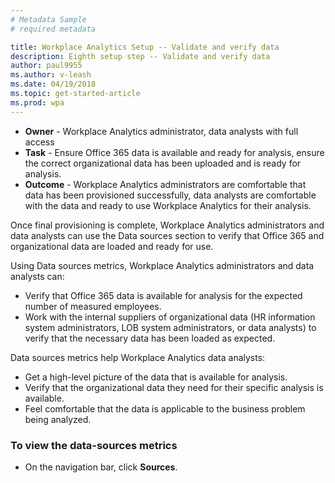 ```yaml
---
# Metadata Sample
# required metadata

title: Workplace Analytics Setup -- Validate and verify data
description: Eighth setup step -- Validate and verify data
author: paul9955
ms.author: v-leash
ms.date: 04/19/2018
ms.topic: get-started-article
ms.prod: wpa
---
```


* **Owner** - Workplace Analytics administrator, data analysts with full access
* **Task** - Ensure Office 365 data is available and ready for analysis, ensure the correct organizational data has been uploaded and is ready for analysis.
* **Outcome** - Workplace Analytics administrators are comfortable that data has been provisioned successfully, data analysts are comfortable with the data and ready to use Workplace Analytics for their analysis.

Once final provisioning is complete, Workplace Analytics administrators and data analysts can use the Data sources section to verify that Office 365 and organizational data are loaded and ready for use.

Using Data sources metrics, Workplace Analytics administrators and data analysts can:
* Verify that Office 365 data is available for analysis for the expected number of measured employees.
* Work with the internal suppliers of organizational data (HR information system administrators, LOB system administrators, or data analysts) to verify that the necessary data has been loaded as expected.

Data sources metrics help Workplace Analytics data analysts:
* Get a high-level picture of the data that is available for analysis.
* Verify that the organizational data they need for their specific analysis is available.
* Feel comfortable that the data is applicable to the business problem being analyzed.

### To view the data-sources metrics

* On the navigation bar, click **Sources**.